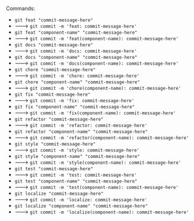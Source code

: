
Commands:

* ```git feat "commit-message-here"```
* ---> ```git commit -m 'feat: commit-message-here'```
* ```git feat "component-name" "commit-message-here"```
* ---> ```git commit -m 'feat(component-name): commit-message-here'```
* ```git docs "commit-message-here"```
* ---> ```git commit -m 'docs: commit-message-here'```
* ```git docs "component-name" "commit-message-here"```
* ---> ```git commit -m 'docs(component-name): commit-message-here'```
* ```git chore "commit-message-here"```
* ---> ```git commit -m 'chore: commit-message-here'```
* ```git chore "component-name" "commit-message-here"```
* ---> ```git commit -m 'chore(component-name): commit-message-here'```
* ```git fix "commit-message-here"```
* ---> ```git commit -m 'fix: commit-message-here'```
* ```git fix "component-name" "commit-message-here"```
* ---> ```git commit -m 'fix(component-name): commit-message-here'```
* ```git refactor "commit-message-here"```
* ---> ```git commit -m 'refactor: commit-message-here'```
* ```git refactor "component-name" "commit-message-here"```
* ---> ```git commit -m 'refactor(component-name): commit-message-here'```
* ```git style "commit-message-here"```
* ---> ```git commit -m 'style: commit-message-here'```
* ```git style "component-name" "commit-message-here"```
* ---> ```git commit -m 'style(component-name): commit-message-here'```
* ```git test "commit-message-here"```
* ---> ```git commit -m 'test: commit-message-here'```
* ```git test "component-name" "commit-message-here"```
* ---> ```git commit -m 'test(component-name): commit-message-here'```
* ```git localize "commit-message-here"```
* ---> ```git commit -m 'localize: commit-message-here'```
* ```git localize "component-name" "commit-message-here"```
* ---> ```git commit -m 'localize(component-name): commit-message-here'```
